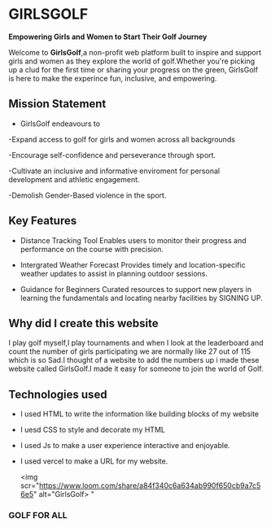 # GIRLSGOLF 
**Empowering Girls and Women to Start Their Golf Journey**

Welcome to **GirlsGolf**,a non-profit web platform built to inspire and support girls and women as they explore the world of golf.Whether you're picking up a clud for the first time or sharing your progress on the green, GirlsGolf is here to make the experince fun, inclusive, and empowering.

## Mission Statement
- GirlsGolf endeavours to

-Expand access to golf for girls and women across all  backgrounds

-Encourage self-confidence and perseverance through sport.

-Cultivate an inclusive and informative enviroment for personal development and athletic engagement.

-Demolish Gender-Based violence in the sport.


## Key Features
- Distance Tracking Tool
Enables users to monitor their progress and performance on the course with precision.

- Intergrated Weather Forecast
      Provides timely and location-specific weather updates to assist in planning outdoor sessions.

 - Guidance for Beginners
    Curated resources to support new players in learning the fundamentals and locating nearby facilities by SIGNING UP.


## Why did I create this website
I play golf myself,I play tournaments and when I look at the leaderboard and count the number of girls participating we are normally like 27 out of 115 which is so Sad.I thought of a website to add the numbers up i made these website called GirlsGolf.I made it easy for someone to join the world of Golf.

## Technologies used
- I used HTML to write the information like building blocks of my website
- I uesd CSS to style and decorate my HTML
- I used Js to make a user experience interactive and enjoyable.
- I used vercel to make a URL for my website.

  <img scr="https://www.loom.com/share/a84f340c6a634ab990f650cb9a7c56e5" alt="GirlsGolf>
  "

### GOLF FOR ALL
